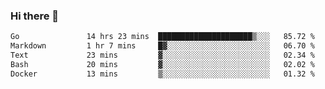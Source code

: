 ### Hi there 👋

<!--
**yeya24/yeya24** is a ✨ _special_ ✨ repository because its `README.md` (this file) appears on your GitHub profile.

Here are some ideas to get you started:

- 🔭 I’m currently working on ...
- 🌱 I’m currently learning ...
- 👯 I’m looking to collaborate on ...
- 🤔 I’m looking for help with ...
- 💬 Ask me about ...
- 📫 How to reach me: ...
- 😄 Pronouns: ...
- ⚡ Fun fact: ...
-->

<!--START_SECTION:waka-->

```txt
Go               14 hrs 23 mins  █████████████████████▒░░░   85.72 %
Markdown         1 hr 7 mins     █▓░░░░░░░░░░░░░░░░░░░░░░░   06.70 %
Text             23 mins         ▓░░░░░░░░░░░░░░░░░░░░░░░░   02.34 %
Bash             20 mins         ▓░░░░░░░░░░░░░░░░░░░░░░░░   02.02 %
Docker           13 mins         ▒░░░░░░░░░░░░░░░░░░░░░░░░   01.32 %
```

<!--END_SECTION:waka-->
